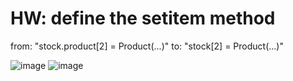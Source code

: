 # HW: define the setitem method
from: "stock.product[2] = Product(...)" to: "stock[2] = Product(...)"

![image](https://user-images.githubusercontent.com/104380929/196023013-35b8f7a2-5886-45db-8dd7-2bbfe82fa1eb.png)
![image](https://user-images.githubusercontent.com/104380929/196022889-128820a1-aff9-49f6-ac0e-4d648694887f.png)
